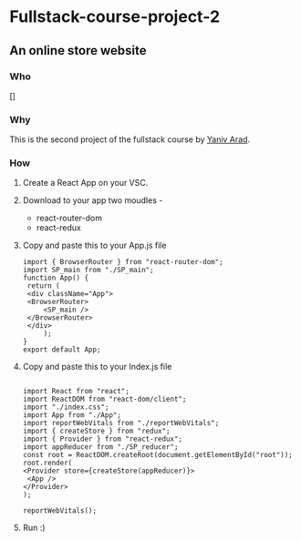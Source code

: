 # Fullstack-course-project-2

## An online store website


### Who

[]

### Why

This is the second project of the fullstack course by [Yaniv Arad](https://www.yaniv-arad.com/fullstack/).

### How

1. Create a React App on your VSC.
2. Download to your app two moudles -

   - react-router-dom
   - react-redux

3. Copy and paste this to your App.js file

   ```
   import { BrowserRouter } from "react-router-dom";
   import SP_main from "./SP_main";
   function App() {
    return (
    <div className="App">
    <BrowserRouter>
        <SP_main />
    </BrowserRouter>
    </div>
        );
   }
   export default App;
   ```

4. Copy and paste this to your Index.js file

   ```

   import React from "react";
   import ReactDOM from "react-dom/client";
   import "./index.css";
   import App from "./App";
   import reportWebVitals from "./reportWebVitals";
   import { createStore } from "redux";
   import { Provider } from "react-redux";
   import appReducer from "./SP_reducer";
   const root = ReactDOM.createRoot(document.getElementById("root"));
   root.render(
   <Provider store={createStore(appReducer)}>
    <App />
   </Provider>
   );

   reportWebVitals();
   ```

5. Run :)
